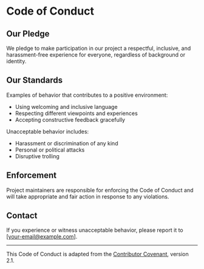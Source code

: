# Code of Conduct

## Our Pledge
We pledge to make participation in our project a respectful, inclusive, and harassment-free experience for everyone, regardless of background or identity.

## Our Standards
Examples of behavior that contributes to a positive environment:
- Using welcoming and inclusive language
- Respecting different viewpoints and experiences
- Accepting constructive feedback gracefully

Unacceptable behavior includes:
- Harassment or discrimination of any kind
- Personal or political attacks
- Disruptive trolling

## Enforcement
Project maintainers are responsible for enforcing the Code of Conduct and will take appropriate and fair action in response to any violations.

## Contact
If you experience or witness unacceptable behavior, please report it to [your-email@example.com].

---

This Code of Conduct is adapted from the [Contributor Covenant](https://www.contributor-covenant.org/version/2/1/code_of_conduct/), version 2.1.
